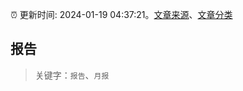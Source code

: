 :alarm_clock: 更新时间: 2024-01-19 04:37:21。[文章来源](/README.md)、[文章分类](/TAGS.md)

## 报告


> 关键字：`报告`、`月报`



